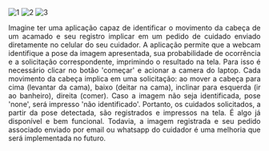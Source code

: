 ![1](https://github.com/sanderpiva/trabalhoPraticoIA2/assets/84524010/5d6e23c6-bde4-4a04-a73b-75faa8ff6368)
![2](https://github.com/sanderpiva/trabalhoPraticoIA2/assets/84524010/d1d7c791-db95-4dca-83cc-2e3e74134bc0)
![3](https://github.com/sanderpiva/trabalhoPraticoIA2/assets/84524010/ebe8cd6c-53b7-4332-98db-cfce5c4f278b)

<p style="text-align: justify;">Imagine ter uma aplicação capaz de identificar o movimento da cabeça de um acamado e
  seu registro implicar em um pedido de cuidado enviado diretamente no celular do seu cuidador.
  A aplicação permite que a webcam identifique a pose da imagem apresentada, sua probabilidade de ocorrência e 
  a solicitação correspondente, imprimindo o resultado na tela. Para isso é necessário clicar no botão 'começar' e acionar a camera do laptop.
  Cada movimento da cabeça implica em uma solicitação: 
  ao mover a cabeça para cima (levantar da cama), baixo (deitar na cama), inclinar para esquerda (ir ao banheiro), direita (comer). Caso a imagem não seja
  identificada, pose 'none', será impresso 'não identificado'. 
  Portanto, os cuidados solicitados, a partir da pose detectada, são registrados e impressos na tela.
  É algo já disponível e bem funcional. Todavia, a imagem registrada e seu pedido associado
enviado por email ou whatsapp do cuidador é uma melhoria que será implementada no futuro.</p>


